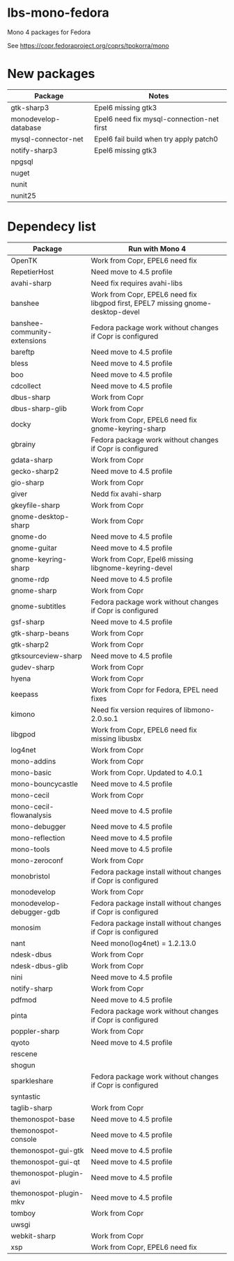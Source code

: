# lbs-mono-fedora
Mono 4 packages for Fedora

See https://copr.fedoraproject.org/coprs/tpokorra/mono

# New packages
Package                        |Notes
-------------------------------|-----
gtk-sharp3                     |Epel6 missing gtk3
monodevelop-database           |Epel6 need fix mysql-connection-net first
mysql-connector-net            |Epel6 fail build when try apply patch0
notify-sharp3                  |Epel6 missing gtk3
npgsql                         |
nuget                          |
nunit                          |
nunit25                        |

# Dependecy list
Package                        |Run with Mono 4
-------------------------------|---------------
OpenTK                         |Work from Copr, EPEL6 need fix
RepetierHost                   |Need move to 4.5 profile
avahi-sharp                    |Need fix requires avahi-libs
banshee                        |Work from Copr, EPEL6 need fix libgpod first, EPEL7 missing gnome-desktop-devel
banshee-community-extensions   |Fedora package work without changes if Copr is configured
bareftp                        |Need move to 4.5 profile
bless                          |Need move to 4.5 profile
boo                            |Need move to 4.5 profile
cdcollect                      |Need move to 4.5 profile
dbus-sharp                     |Work from Copr
dbus-sharp-glib                |Work from Copr
docky                          |Work from Copr, EPEL6 need fix gnome-keyring-sharp
gbrainy                        |Fedora package work without changes if Copr is configured
gdata-sharp                    |Work from Copr
gecko-sharp2                   |Need move to 4.5 profile
gio-sharp                      |Work from Copr
giver                          |Nedd fix avahi-sharp
gkeyfile-sharp                 |Work from Copr
gnome-desktop-sharp            |Work from Copr
gnome-do                       |Need move to 4.5 profile
gnome-guitar                   |Need move to 4.5 profile
gnome-keyring-sharp            |Work from Copr, Epel6 missing libgnome-keyring-devel
gnome-rdp                      |Need move to 4.5 profile
gnome-sharp                    |Work from Copr
gnome-subtitles                |Fedora package work without changes if Copr is configured
gsf-sharp                      |Need move to 4.5 profile
gtk-sharp-beans                |Work from Copr
gtk-sharp2                     |Work from Copr
gtksourceview-sharp            |Need move to 4.5 profile
gudev-sharp                    |Work from Copr
hyena                          |Work from Copr
keepass                        |Work from Copr for Fedora, EPEL need fixes
kimono                         |Need fix version requires of libmono-2.0.so.1
libgpod                        |Work from Copr, EPEL6 need fix missing libusbx
log4net                        |Work from Copr
mono-addins                    |Work from Copr
mono-basic                     |Work from Copr. Updated to 4.0.1
mono-bouncycastle              |Need move to 4.5 profile
mono-cecil                     |Work from Copr
mono-cecil-flowanalysis        |Need move to 4.5 profile
mono-debugger                  |Need move to 4.5 profile
mono-reflection                |Need move to 4.5 profile
mono-tools                     |Need move to 4.5 profile
mono-zeroconf                  |Work from Copr
monobristol                    |Fedora package install without changes if Copr is configured
monodevelop                    |Work from Copr
monodevelop-debugger-gdb       |Fedora package install without changes if Copr is configured
monosim                        |Fedora package install without changes if Copr is configured
nant                           |Need mono(log4net) = 1.2.13.0
ndesk-dbus                     |Work from Copr
ndesk-dbus-glib                |Work from Copr
nini                           |Need move to 4.5 profile
notify-sharp                   |Work from Copr
pdfmod                         |Need move to 4.5 profile
pinta                          |Fedora package work without changes if Copr is configured
poppler-sharp                  |Work from Copr
qyoto                          |Need move to 4.5 profile
rescene                        |
shogun                         |
sparkleshare                   |Fedora package work without changes if Copr is configured
syntastic                      |
taglib-sharp                   |Work from Copr
themonospot-base               |Need move to 4.5 profile
themonospot-console            |Need move to 4.5 profile
themonospot-gui-gtk            |Need move to 4.5 profile
themonospot-gui-qt             |Need move to 4.5 profile
themonospot-plugin-avi         |Need move to 4.5 profile
themonospot-plugin-mkv         |Need move to 4.5 profile
tomboy                         |Work from Copr
uwsgi                          |
webkit-sharp                   |Work from Copr
xsp                            |Work from Copr, EPEL6 need fix
